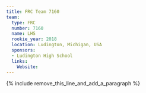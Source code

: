 ```yaml
---
title: FRC Team 7160
team:
  type: FRC
  number: 7160
  name: LHS
  rookie_year: 2018
  location: Ludington, Michigan, USA
  sponsors:
  - Ludington High School
  links:
    Website:
---
```


{% include remove_this_line_and_add_a_paragraph %}